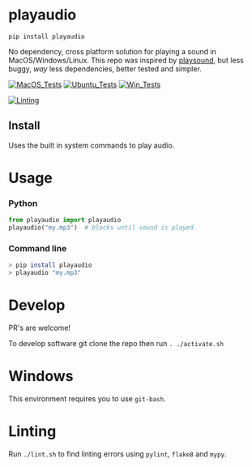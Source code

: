 # playaudio

`pip install playaudio`

No dependency, cross platform solution for playing a sound in MacOS/Windows/Linux. This repo was inspired by [playsound](https://github.com/TaylorSMarks/playsound), but less buggy, *way* less dependencies, better tested and simpler.

[![MacOS_Tests](../../actions/workflows/push_macos.yml/badge.svg)](../../actions/workflows/push_macos.yml)
[![Ubuntu_Tests](../../actions/workflows/push_ubuntu.yml/badge.svg)](../../actions/workflows/push_ubuntu.yml)
[![Win_Tests](../../actions/workflows/push_win.yml/badge.svg)](../../actions/workflows/push_win.yml)

[![Linting](../../actions/workflows/lint.yml/badge.svg)](../../actions/workflows/lint.yml)

## Install

Uses the built in system commands to play audio.

# Usage

### Python

```python
from playaudio import playaudio
playaudio("my.mp3")  # blocks until sound is played.
```

### Command line

```bash
> pip install playaudio
> playaudio "my.mp3"
```

# Develop

PR's are welcome!

To develop software git clone the repo then run `. ./activate.sh`

# Windows

This environment requires you to use `git-bash`.

# Linting

Run `./lint.sh` to find linting errors using `pylint`, `flake8` and `mypy`.
